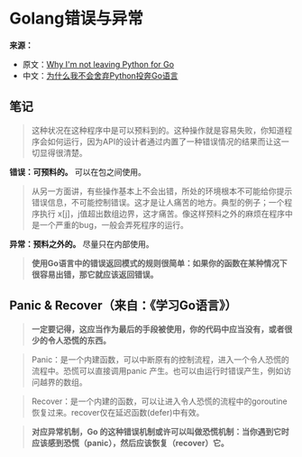 # Golang错误与异常

**来源：**

- 原文：[Why I'm not leaving Python for Go](https://plus.google.com/116810148281701144465/posts/iqAiKAwP6Ce)
- 中文：[为什么我不会舍弃Python投奔Go语言](http://www.linuxeden.com/html/itnews/20121113/131956.html)

## 笔记

>这种状况在这种程序中是可以预料到的。这种操作就是容易失败，你知道程序会如何运行，因为API的设计者通过内置了一种错误情况的结果而让这一切显得很清楚。

**错误：可预料的。** 可以在包之间使用。

>从另一方面讲，有些操作基本上不会出错，所处的环境根本不可能给你提示错误信息，不可能控制错误。这才是让人痛苦的地方。典型的例子；一个程序执行 x[j]，j值超出数组边界，这才痛苦。像这样预料之外的麻烦在程序中是一个严重的bug，一般会弄死程序的运行。

**异常：预料之外的。** 尽量只在内部使用。

>**使用Go语言中的错误返回模式的规则很简单：如果你的函数在某种情况下很容易出错，那它就应该返回错误。**

## Panic & Recover（来自：《学习Go语言》）

>**一定要记得，这应当作为最后的手段被使用，你的代码中应当没有，或者很少的令人恐慌的东西。**

>Panic：是一个内建函数，可以中断原有的控制流程，进入一个令人恐慌的流程中。恐慌可以直接调用panic 产生。也可以由运行时错误产生，例如访问越界的数组。

>Recover：是一个内建的函数，可以让进入令人恐慌的流程中的goroutine恢复过来。recover仅在延迟函数(defer)中有效。

>**对应异常机制，Go 的这种错误机制或许可以叫做恐慌机制：当你遇到它时应该感到恐慌（panic），然后应该恢复（recover）它。**